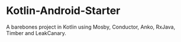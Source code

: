 # Kotlin-Android-Starter
A barebones project in Kotlin using Mosby, Conductor, Anko, RxJava, Timber and LeakCanary.
